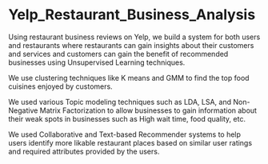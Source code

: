 # Yelp_Restaurant_Business_Analysis

Using restaurant business reviews on Yelp, we build a system for both users and restaurants where restaurants can gain insights about their customers and services and customers can gain the benefit of recommended businesses using Unsupervised Learning techniques.

We use clustering techniques like K means and GMM to find the top food cuisines enjoyed by customers.

We used various Topic modeling techniques such as LDA, LSA, and Non-Negative Matrix Factorization to allow businesses to gain information about their weak spots in businesses such as High wait time, food quality, etc.

We used Collaborative and Text-based Recommender systems to help users identify more likable restaurant places based on similar user ratings and required attributes provided by the users. 



